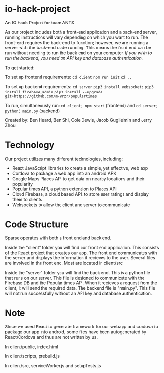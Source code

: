 # io-hack-project
An IO Hack Project for team ANTS

As our project includes both a front-end application and a back-end server, running instructions will vary depending on which you want to run. The front-end requires the back-end to function; however, we are running a server with the back-end code running. This means the front end can be run without needing to run the back end on your computer.
_If you wish to run the backend, you need an API key and database authentication._

To get started:

To set up frontend requirements:
`cd client`
`npm run init`
`cd ..`

To set up backend requirements:
`cd server`
`pip3 install websockets`
`pip3 install firebase_admin`
`pip3 install --upgrade git+https://github.com/m-wrzr/populartimes`

To run, simultaneously run:
`cd client; npm start` (frontend) and
`cd server; python3 main.py` (backend)

Created by:
Ben Heard,
Ben Shi,
Cole Dewis,
Jacob Guglielmin and
Jerry Zhou

# Technology
Our project utilizes many different technologies, including:
- React JavaScript libraries to create a simple, yet effective, web app
- Cordova to package a web app into an android APK
- Google Maps Places API to get data on nearby locations and their popularity
- Popular times API, a python extension to Places API
- Cloud Firebase, a cloud based API, to store user ratings and display them to clients
- Websockets to allow the client and server to communicate

# Code Structure
Sparse operates with both a front end and back end. 

Inside the "client" folder you will find our front end application. This consists of the React project that creates our app. The front end communicates with the server and displays the information it recieves to the user. Several files are involved in the front end. Most are located in client/src

Inside the "server" folder you will find the back end. This is a python file that runs on our server. This file is designed to communicate with the Firebase DB and the Popular times API. When it recieves a request from the client, it will send the required data. The backend file is "main.py". This file will not run successfully without an API key and database authentication.

# Note
Since we used React to generate framework for our webapp and cordova to package our app into android, some files have been autogenerated by React/Cordova and thus are not written by us. 

In client/public, index.html

In client/scripts, prebuild.js

In client/src, serviceWorker.js and setupTests.js
